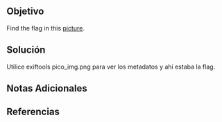 ## Objetivo
Find the flag in this [picture](https://jupiter.challenges.picoctf.org/static/89b371a46702a31aa9931a2a2b12f8bf/pico_img.png).

## Solución
Utilice exiftools pico_img.png para ver los metadatos y ahí estaba la flag.

## Notas Adicionales


## Referencias

